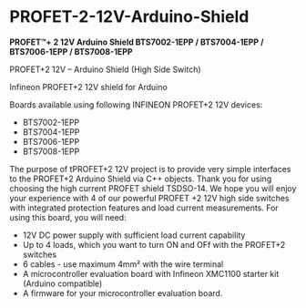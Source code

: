 # PROFET-2-12V-Arduino-Shield
**PROFET™+ 2 12V Arduino Shield BTS7002-1EPP / BTS7004-1EPP / BTS7006-1EPP / BTS7008-1EPP**

PROFET+2 12V – Arduino Shield (High Side Switch)

Infineon PROFET+2 12V shield for Arduino

Boards available using following INFINEON PROFET+2 12V devices:
- BTS7002-1EPP 
- BTS7004-1EPP 
- BTS7006-1EPP 
- BTS7008-1EPP

The purpose of tPROFET+2 12V project is to provide very simple interfaces to the PROFET+2 Arduino Shield via C++ objects.
Thank you for using choosing the high current PROFET shield TSDSO-14. We hope you will enjoy your experience with 4 of our powerful PROFET +2 12V high side switches with integrated protection features and load current measurements.
For using this board, you will need:
- 12V DC power supply with sufficient load current capability
- Up to 4 loads, which you want to turn ON and OFf with the PROFET+2 switches
- 6 cables - use maximum 4mm² with the wire terminal
- A microcontroller evaluation board with Infineon XMC1100 starter kit (Arduino compatible)
- A firmware for your microcontroller evaluation board.

